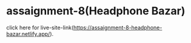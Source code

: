# assaignment-8(Headphone Bazar)

click here for live-site-link(https://assaignment-8-headphone-bazar.netlify.app/).


